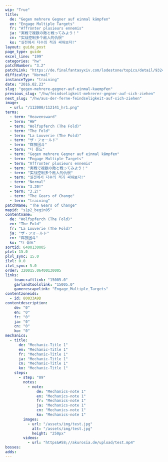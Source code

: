 ```yaml
---
wip: "True"
title:
  de: "Gegen mehrere Gegner auf einmal kämpfen"
  en: "Engage Multiple Targets"
  fr: "Affronter plusieurs ennemis"
  ja: "実戦で複数の敵と戦ってみよう！"
  cn: "实战控制多个敌人的仇恨"
  ko: "실전에서 다수의 적과 싸워보자!"
layout: guide_post
page_type: guide
excel_line: "199"
categories: "hw"
patchNumber: "3.2"
patchLink: "https://de.finalfantasyxiv.com/lodestone/topics/detail/93245d34c33358787d1ff90333c4435c65ac6ee5"
difficulty: "Normal"
instanceType: "training"
date: "2016.02.23"
slug: "gegen-mehrere-gegner-auf-einmal-kaempfen"
previous_slug: "/hw/feindseligkeit-mehrerer-gegner-auf-sich-ziehen"
next_slug: "/hw/aus-der-ferne-feindseligkeit-auf-sich-ziehen"
image:
  - url: "/112000/112141_hr1.png"
terms:
  - term: "Heavensward"
  - term: "HW"
  - term: "Wolfspferch (The Fold)"
  - term: "The Fold"
  - term: "La Louverie (The Fold)"
  - term: "ザ・フォールド"
  - term: "群狼困斗"
  - term: "더 폴드"
  - term: "Gegen mehrere Gegner auf einmal kämpfen"
  - term: "Engage Multiple Targets"
  - term: "Affronter plusieurs ennemis"
  - term: "実戦で複数の敵と戦ってみよう！"
  - term: "实战控制多个敌人的仇恨"
  - term: "실전에서 다수의 적과 싸워보자!"
  - term: "Normal"
  - term: "3.20!"
  - term: "3.2!"
  - term: "The Gears of Change"
  - term: "training"
patchName: "The Gears of Change"
mapid: "s1p2_begin05"
contentname:
  de: "Wolfspferch (The Fold)"
  en: "The Fold"
  fr: "La Louverie (The Fold)"
  ja: "ザ・フォールド"
  cn: "群狼困斗"
  ko: "더 폴드"
sortid: 6400130005
plvl: 15.0
plvl_sync: 15.0
ilvl: 0.0
ilvl_sync: 5.0
order: 320015.06400130005
links:
    teamcraftlink: "15005.0"
    garlandtoolslink: "15005.0"
    gamerescapelink: "Engage_Multiple_Targets"
contentzoneids:
  - id: 80033A9D
contentdescription:
    de: "0"
    en: "0"
    fr: "0"
    ja: "0"
    cn: "0"
    ko: "0"
mechanics:
  - title:
      de: "Mechanic-Title 1"
      en: "Mechanic-Title 1"
      fr: "Mechanic-Title 1"
      ja: "Mechanic-Title 1"
      cn: "Mechanic-Title 1"
      ko: "Mechanic-Title 1"
    steps:
      - step: "09"
        notes:
          - note:
              de: "Mechanics-note 1"
              en: "Mechanics-note 1"
              fr: "Mechanics-note 1"
              ja: "Mechanics-note 1"
              cn: "Mechanics-note 1"
              ko: "Mechanics-note 1"
        images:
          - url: "/assets/img/test.jpg"
            alt: "/assets/img/test.jpg"
            height: "250px"
        videos:
          - url: "https&#58;//akurosia.de/upload/test.mp4"
bosses:
adds:
---
```

